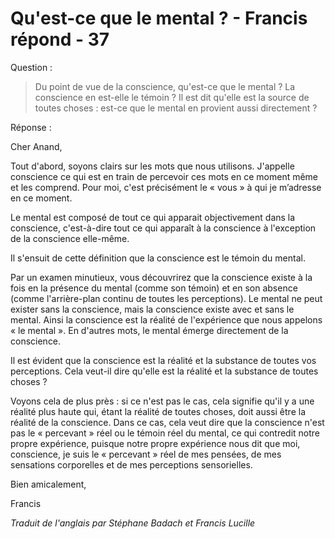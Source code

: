 # Qu'est-ce que le mental ? - Francis répond - 37

Question : 

>Du point de vue de la conscience, qu'est-ce que le mental ? La conscience en est-elle le témoin ? Il est dit qu'elle est la source de toutes choses : est-ce que le mental en provient aussi directement ?

Réponse : 

Cher Anand, 

Tout d'abord, soyons clairs sur les mots que nous utilisons. J'appelle conscience ce qui est en train de percevoir ces mots en ce moment même et les comprend. Pour moi, c'est précisément le « vous » à qui je m’adresse en ce moment. 

Le mental est composé de tout ce qui apparait objectivement dans la conscience, c'est-à-dire tout ce qui apparaît à la conscience à l'exception de la conscience elle-même. 

Il s'ensuit de cette définition que la conscience est le témoin du mental. 

Par un examen minutieux, vous découvrirez que la conscience existe à la fois en la présence du mental (comme son témoin) et en son absence (comme l'arrière-plan continu de toutes les perceptions). Le mental ne peut exister sans la conscience, mais la conscience existe avec et sans le mental. Ainsi la conscience est la réalité de l'expérience que nous appelons « le mental ». En d'autres mots, le mental émerge directement de la conscience. 

Il est évident que la conscience est la réalité et la substance de toutes vos perceptions. Cela veut-il dire qu'elle est la réalité et la substance de toutes choses ? 

Voyons cela de plus près : si ce n'est pas le cas, cela signifie qu'il y a une réalité plus haute qui, étant la réalité de toutes choses, doit aussi être la réalité de la conscience. Dans ce cas, cela veut dire que la conscience n'est pas le « percevant » réel ou le témoin réel du mental, ce qui contredit notre propre expérience, puisque notre propre expérience nous dit que moi, conscience, je suis le « percevant » réel de mes pensées, de mes sensations corporelles et de mes perceptions sensorielles. 

Bien amicalement, 

Francis 

_Traduit de l'anglais par Stéphane Badach et Francis Lucille_

